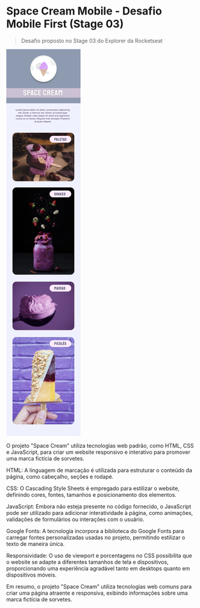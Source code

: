 # Space Cream Mobile - Desafio Mobile First (Stage 03)

> Desafio proposto no Stage 03 do Explorer da Rocketseat

![Screenshot](./.github/preview.jpg)

O projeto "Space Cream" utiliza tecnologias web padrão, como HTML, CSS e JavaScript, para criar um website responsivo e interativo para promover uma marca fictícia de sorvetes.

HTML: A linguagem de marcação é utilizada para estruturar o conteúdo da página, como cabeçalho, seções e rodapé.

CSS: O Cascading Style Sheets é empregado para estilizar o website, definindo cores, fontes, tamanhos e posicionamento dos elementos.

JavaScript: Embora não esteja presente no código fornecido, o JavaScript pode ser utilizado para adicionar interatividade à página, como animações, validações de formulários ou interações com o usuário.

Google Fonts: A tecnologia incorpora a biblioteca do Google Fonts para carregar fontes personalizadas usadas no projeto, permitindo estilizar o texto de maneira única.

Responsividade: O uso de viewport e porcentagens no CSS possibilita que o website se adapte a diferentes tamanhos de tela e dispositivos, proporcionando uma experiência agradável tanto em desktops quanto em dispositivos móveis.

Em resumo, o projeto "Space Cream" utiliza tecnologias web comuns para criar uma página atraente e responsiva, exibindo informações sobre uma marca fictícia de sorvetes.